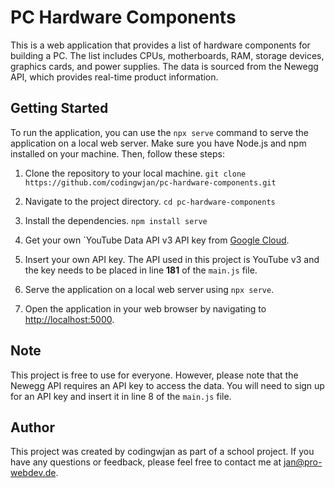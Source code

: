 # PC Hardware Components

This is a web application that provides a list of hardware components for building a PC. The list includes CPUs, motherboards, RAM, storage devices, graphics cards, and power supplies. The data is sourced from the Newegg API, which provides real-time product information.

## Getting Started

To run the application, you can use the `npx serve` command to serve the application on a local web server. Make sure you have Node.js and npm installed on your machine. Then, follow these steps:

1. Clone the repository to your local machine.
`git clone https://github.com/codingwjan/pc-hardware-components.git`


2. Navigate to the project directory.
`cd pc-hardware-components`


3. Install the dependencies.
`npm install serve`

   
4. Get your own `YouTube Data API v3 API key from [Google Cloud](https://console.cloud.google.com/marketplace/product/google/youtube.googleapis.com?q=search&referrer=search&project=independent-bay-340717).

5. Insert your own API key. The API used in this project is YouTube v3 and the key needs to be placed in line **181** of the `main.js` file.


6. Serve the application on a local web server using `npx serve`.


7. Open the application in your web browser by navigating to [http://localhost:5000](http://localhost:5000).

## Note

This project is free to use for everyone. However, please note that the Newegg API requires an API key to access the data. You will need to sign up for an API key and insert it in line 8 of the `main.js` file.

## Author

This project was created by codingwjan as part of a school project. If you have any questions or feedback, please feel free to contact me at [jan@pro-webdev.de](mailto:jan@pro-webdev.de).

